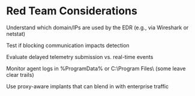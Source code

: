 # Red Team Considerations

Understand which domain/IPs are used by the EDR (e.g., via Wireshark or netstat)

Test if blocking communication impacts detection

Evaluate delayed telemetry submission vs. real-time events

Monitor agent logs in %ProgramData% or C:\Program Files\ (some leave clear trails)

Use proxy-aware implants that can blend in with enterprise traffic
